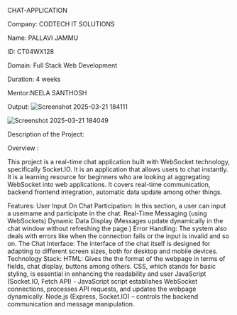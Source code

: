 CHAT-APPLICATION

Company: CODTECH IT SOLUTIONS

Name: PALLAVI JAMMU

ID: CT04WX128

Domain: Full Stack Web Development

Duration: 4 weeks

Mentor:NEELA SANTHOSH

Output:
![Screenshot 2025-03-21 184111](https://github.com/user-attachments/assets/5855f0e9-a8c2-4ac5-9a10-3b8c68c7e487)


![Screenshot 2025-03-21 184049](https://github.com/user-attachments/assets/0f9944ed-5d85-469a-96de-f1087e0e1eba)




Description of the Project:

Overview :

This project is a real-time chat application built with WebSocket technology, specifically Socket.IO. It is an application that allows users to chat instantly. It is a learning resource for beginners who are looking at aggregating WebSocket into web applications. It covers real-time communication, backend frontend integration, automatic data update among other things.

Features: User Input On Chat Participation: In this section, a user can input a username and participate in the chat. Real-Time Messaging (using WebSockets) Dynamic Data Display (Messages update dynamically in the chat window without refreshing the page.) Error Handling: The system also deals with errors like when the connection fails or the input is invalid and so on. The Chat Interface: The interface of the chat itself is designed for adapting to different screen sizes, both for desktop and mobile devices. Technology Stack: HTML: Gives the the format of the webpage in terms of fields, chat display, buttons among others. CSS, which stands for basic styling, is essential in enhancing the readability and user JavaScript (Socket.IO, Fetch API) - JavaScript script establishes WebSocket connections, processes API requests, and updates the webpage dynamically. Node.js (Express, Socket.IO) – controls the backend communication and message manipulation.
